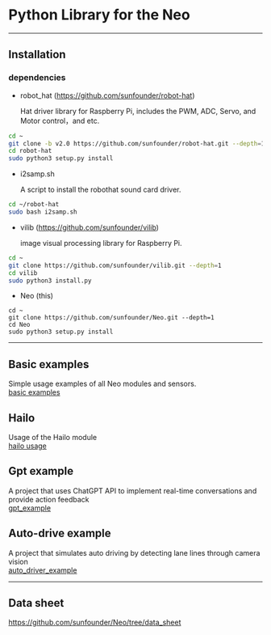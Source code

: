 # Python Library for the Neo

---
## Installation

### dependencies

- robot_hat (<https://github.com/sunfounder/robot-hat>)

  Hat driver library for Raspberry Pi, includes the PWM, ADC, Servo, and Motor control，and etc.

```bash
cd ~
git clone -b v2.0 https://github.com/sunfounder/robot-hat.git --depth=1
cd robot-hat
sudo python3 setup.py install
```

- i2samp.sh

  A script to install the robothat sound card driver.

```bash
cd ~/robot-hat
sudo bash i2samp.sh
```

- vilib (<https://github.com/sunfounder/vilib>)

  image visual processing library for Raspberry Pi.

```bash
cd ~
git clone https://github.com/sunfounder/vilib.git --depth=1
cd vilib
sudo python3 install.py
```

- Neo (this)

```
cd ~
git clone https://github.com/sunfounder/Neo.git --depth=1
cd Neo
sudo python3 setup.py install

```
---
## Basic examples
  Simple usage examples of all Neo modules and sensors.
  </br><a href="./example" >basic examples</a>

## Hailo
  Usage of the Hailo module
  </br><a href="./hailo" >hailo usage</a>

## Gpt example
  A project that uses ChatGPT API to implement real-time conversations and provide action feedback
  </br><a href="./gpt_example" >gpt_example</a>

## Auto-drive example
  A project that simulates auto driving by detecting lane lines through camera vision
  </br><a href="./auto_driver_example" >auto_driver_example</a>


---
## Data sheet
https://github.com/sunfounder/Neo/tree/data_sheet